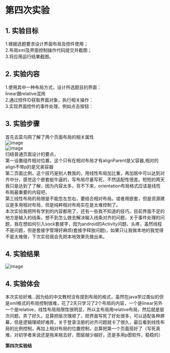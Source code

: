 # 第四次实验  
## 1. 实验目标  
1.根据选题要求设计界面布局及控件使用；    
2.布局xml及界面控制操作代码提交并截图；  
3.将应用运行结果截图。    
## 2. 实验内容  
1.使用其中一种布局方式，设计所选题目的界面：  
linear跟relative混用  
2.通过控件ID获取界面对象，执行相关操作：  
3.实现界面控件的事件处理，例如点击按钮：  
## 3. 实验步骤  
首先去菜鸟网了解了两个页面布局的相关属性  
![image](http://www.runoob.com/wp-content/uploads/2015/07/15116314.jpg)  
![image](http://www.runoob.com/wp-content/uploads/2015/07/797932661.png)  
归结普通页面设计的要点，  
第一设置组件相对位置，这个只有在相对布局才有alignParent是父容器,相对的align不带p的是兄弟容器  
第二页面比例，这个技巧是别人教我的，用线性布局加比重，再加居中可以达到对齐中分，感觉这个嵌套挺牛逼的，写布局尽量写死，不然适配性很差。短短的两天我只是达到了了解，因为内容太多，背不下来，orientation布局格式应该是线性布局最重要的内容吧，  
第三线性布局的局限是不能忽左忽右，要结合相对布局。或者用嵌套，但是资源建议是多用相对布局，但是纯粹相对布局实在是太难控制了。  
本次实验我把所有学到的内容都用了，还有一些我不知道的技巧。目前界面不足的地方是输入的线条，想不到怎么做去解决输入线条对齐的问题，关于事件处理的问题，我在想如何引入sock套接字，因为android的Activity问题，头疼，虽然线程不是问题，但是套接字管理好麻烦(套接字释放问题)，如果只让我做本地的我觉得不是太难做，下次实验我会先把本地效果先做出来。  
## 4. 实验结果
![image](https://github.com/heweisheng/android-labs-2018/blob/master/soft1614080902425/%E7%AC%AC%E5%9B%9B%E6%AC%A1%E5%AE%9E%E9%AA%8C%E6%88%AA%E5%9B%BE.png)
## 4. 实验体会  
 本次实验好难...因为给的中文教材没有提到布局的格式，虽然在java学过类似的但是xml格式的布局控制很难，花了2天只学习了2个布局的内容，一个是linear另外一个是relative，线性布局局限性很明显，所以主布局用relative布局，然后就是层次问题，弄了好久，总算把层次理顺了，把界面写死了好处很多，可以适配各种屏幕，但是逻辑理顺好难弄，关于登录注册的对齐问题就卡了很久，最后看到线性布局的比例控制，再加上相对布局的位置控制，总算把第一个页面搭好了（写死真难，对初学者来说还是拖来拖去好，图层越少越好，还是多用p图软件，稳稳的）   
  
**第四次实验结**
